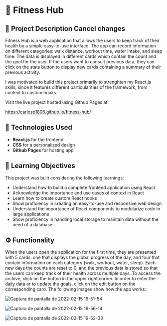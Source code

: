 # 💪 Fitness Hub

## 📃 Project Description Cancel changes

Fitness Hub is a web application that allows the users to keep track of their health by a simple easy-to-use interface. The app can record information on different categories: walk distance, workout time, water intake, and sleep time. The data is displayed in different cards which contain the count and the goal for the user. If the users want to consult previous data, they can click on the stats button to display new cards containing a summary of their previous activity.

I was motivated to build this project primarily to strenghten my React.js skills, since it features different particularities of the framework, from context to custom hooks.

Visit the live project hosted using Github Pages at:

https://carlosp1806.github.io/fitness-hub/

## 🤖 Technologies Used

- **React.js** for the frontend
- **CSS** for a personalized design
- **Github Pages** for hosting app

## 🎯 Learning Objectives

This project was built considering the following learnings:

- Understand how to build a complete frontend application using React
- Acknowledge the importance and use cases of context in React 
- Learn how to create custom React hooks
- Show proficiency in creating an easy-to-use and responsive web design
- Understand the importance of React components to modularize code in large applications
- Show proficiency in handling local storage to maintain data without the need of a database

## ⚙️ Functionality

When the users open the application for the first time, they are presented with 5 cards: one that displays the global progress of the day, and four that contain information on each category (walk, workout, water, sleep). Each new days the counts are reset to 0, and the previous data is stored so that the users can keep track of their health across multiple days. To access the archive, click on the button in the upper right corner. In order to enter the daily data or to update the goals, click on the edit button on the corresponding card. The following images show how the app works:

![Captura de pantalla de 2022-02-15 19-51-54](https://user-images.githubusercontent.com/75866274/154181491-77fa376b-4cbd-4e75-8014-7691a50b0976.jpg)

![Captura de pantalla de 2022-02-15 19-56-14](https://user-images.githubusercontent.com/75866274/154181737-0f1fad51-f518-44ac-9855-f017547384e1.jpg)

![Captura de pantalla de 2022-02-15 19-52-33](https://user-images.githubusercontent.com/75866274/154181641-3eea457c-0b4d-4123-9484-7ea5b3350b58.jpg)



